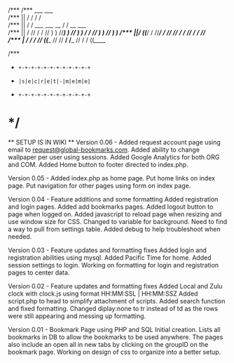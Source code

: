 /***
/***                                                 ___   ___                 
/***    ||   / /                                        / /                    
/***    ||  / /         ___      ___      __           / /      __      ___    
/***    || / //   / / //   ) ) //___) ) //  ) )       / /    //   ) ) //   ) ) 
/***    ||/ ((___/ / //___/ / //       //            / /    //   / / //        
/***    |  /    / / //       ((____   //   //     __/ /___ //   / / ((____     



/***
 *     +-+-+-+-+-+-+-+-+-+-+-+
 *     |s|e|c|r|e|t|-|m|e|m|e|
 *     +-+-+-+-+-+-+-+-+-+-+-+
 */
===========
** SETUP IS IN WIKI **
Version 0.06 -
Added request account page using email to request@global-bookmarks.com.
Added ability to change wallpaper per user using sessions.
Added Google Analytics for both ORG and COM.
Added Home button to footer directed to index.php.

Version 0.05 - 
Added index.php as home page.
Put home links on index page.
Put navigation for other pages using form on index page.

Version 0.04 - Feature additions and some formatting
Added registration and login pages.
Added add bookmarks pages.
Added logout button to page when logged on.
Added javascript to reload page when resizing and use window size for CSS.
Changed to variable for background. Need to find a way to pull from settings table.
Added debug to help troubleshoot when needed.

Version 0.03 - Feature updates and formatting fixes
Added login and registration abilities using mysql.
Added Pacific Time for home.
Added session settings to login.
Working on formatting for login and registration pages to center data.

Version 0.02 - Feature updates and formatting fixes
Added Local and Zulu clock with clock.js using format HH:MM:SSL | HH:MM:SSZ
Added script.php to head to simplify attachment of scripts.
Added search function and fixed formatting.
Changed diplay:none to tr instead of td as the rows were still appearing and messing up formatting.


Version 0.01 - Bookmark Page using PHP and SQL
Initial creation. Lists all bookmarks in DB to allow the bookmarks to be used anywhere. The pages also include an open all in new tabs by clicking on the groupID on the bookmark page. Working on design of css to organize into a better setup.